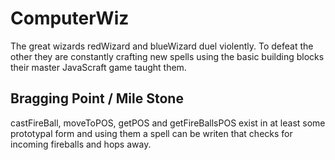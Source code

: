 # ComputerWiz
The great wizards redWizard and blueWizard duel violently.
To defeat the other they are constantly crafting new spells using 
the basic building blocks their master JavaScraft game taught them.


## Bragging Point / Mile Stone
castFireBall, moveToPOS, getPOS and getFireBallsPOS
exist in at least some prototypal form and using them
a spell can be writen that checks for incoming fireballs and hops away.
